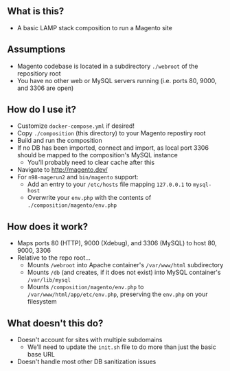 ## What is this?
- A basic LAMP stack composition to run a Magento site

## Assumptions
- Magento codebase is located in a subdirectory `./webroot` of the repositiory root
- You have no other web or MySQL servers running (i.e. ports 80, 9000, and 3306 are open)

## How do I use it?
- Customize `docker-compose.yml` if desired!
- Copy `./composition` (this directory) to your Magento repostiry root
- Build and run the composition
- If no DB has been imported, connect and import, as local port 3306 should be mapped to the composition's MySQL instance
  - You'll probably need to clear cache after this
- Navigate to http://magento.dev/
- For `n98-magerun2` and `bin/magento` support:
  - Add an entry to your `/etc/hosts` file mapping `127.0.0.1` to `mysql-host`
  - Overwrite your `env.php` with the contents of `./composition/magento/env.php`

## How does it work?
- Maps ports 80 (HTTP), 9000 (Xdebug), and 3306 (MySQL) to host 80, 9000, 3306
- Relative to the repo root...
  - Mounts `/webroot` into Apache container's `/var/www/html` subdirectory
  - Mounts `/db` (and creates, if it does not exist) into MySQL container's `/var/lib/mysql`
  - Mounts `/composition/magento/env.php` to `/var/www/html/app/etc/env.php`, preserving the `env.php` on your filesystem

## What doesn't this do?
- Doesn't account for sites with multiple subdomains
  - We'll need to update the `init.sh` file to do more than just the basic base URL
- Doesn't handle most other DB sanitization issues
